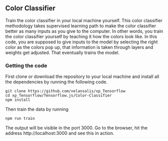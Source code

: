 ## Color Classifier

Train the color classifier in your local machine yourself. This color classifier methodology takes supervised learning path to make the color classifier better as many inputs as you give to the computer. In other words, you train the color classifier yourself by teaching it how the colors look like. In this code, you are supposed to give inputs to the model by selecting the right color as the colors pop up, that information is taken through layers and weights get adjusted. That eventually trains the model.

### Getting the code

First clone or download the repository to your local machine and install all the dependencies by running the following code.

```
git clone https://github.com/velansalis/xp_Tensorflow
cd xp_Tensorflow/Tensorflow.js/Color-Classifier
npm install
```

Then train the data by running

```
npm run train
```

The output will be visible in the port 3000. Go to the browser, hit the address http://localhost:3000 and see this in action.
